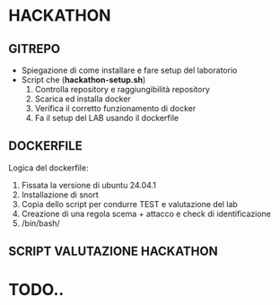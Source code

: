 # HACKATHON

## GITREPO

* Spiegazione di come installare e fare setup del laboratorio
* Script che (**hackathon-setup.sh**)
  1. Controlla repository e raggiungibilità repository
  2. Scarica ed installa docker
  3. Verifica il corretto funzionamento di docker
  4. Fa il setup del LAB usando il dockerfile

## DOCKERFILE

Logica del dockerfile:
  1. Fissata la versione di ubuntu 24.04.1
  2. Installazione di snort
  3. Copia dello script per condurre TEST e valutazione del lab
  4. Creazione di una regola scema + attacco e check di identificazione
  5. /bin/bash/

## SCRIPT VALUTAZIONE HACKATHON

# TODO..